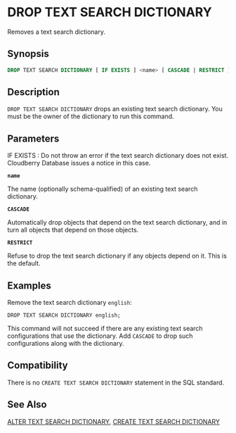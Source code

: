 # DROP TEXT SEARCH DICTIONARY

Removes a text search dictionary.

## Synopsis

```sql
DROP TEXT SEARCH DICTIONARY [ IF EXISTS ] <name> [ CASCADE | RESTRICT ]
```

## Description

`DROP TEXT SEARCH DICTIONARY` drops an existing text search dictionary. You must be the owner of the dictionary to run this command.

## Parameters

IF EXISTS
:   Do not throw an error if the text search dictionary does not exist. Cloudberry Database issues a notice in this case.

**`name`**

The name (optionally schema-qualified) of an existing text search dictionary.

**`CASCADE`**

Automatically drop objects that depend on the text search dictionary, and in turn all objects that depend on those objects.

**`RESTRICT`**

Refuse to drop the text search dictionary if any objects depend on it. This is the default.

## Examples

Remove the text search dictionary `english`:

```
DROP TEXT SEARCH DICTIONARY english;
```

This command will not succeed if there are any existing text search configurations that use the dictionary. Add `CASCADE` to drop such configurations along with the dictionary.

## Compatibility

There is no `CREATE TEXT SEARCH DICTIONARY` statement in the SQL standard.

## See Also

[ALTER TEXT SEARCH DICTIONARY](/docs/sql-statements/sql-statement-alter-text-search-dictionary.md), [CREATE TEXT SEARCH DICTIONARY](/docs/sql-statements/sql-statement-create-text-search-dictionary.md)




